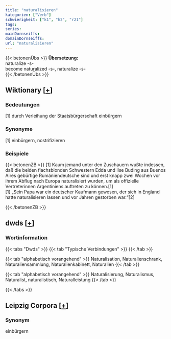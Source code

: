 ```yaml
---
title: "naturalisieren"
kategorien: ["Verb"]
schwierigkeit: ["k1", "h2", "r21"]
tags:
series:
mainDornseiffs:
domainDornseiffs:
url: "naturalisieren"
---
```


{{< betonenÜbs >}}
**Übersetzung:**  
naturalize -s-  
become naturalized -s-, naturalize -s-  
{{< /betonenÜbs >}}

## Wiktionary [[+](https://de.wiktionary.org/wiki/naturalisieren)]

### Bedeutungen
[1] durch Verleihung der Staatsbürgerschaft einbürgern  

### Synonyme
[1] einbürgern, nostrifizieren  

### Beispiele
{{< betonenZB >}}
[1] Kaum jemand unter den Zuschauern wußte indessen, daß die beiden flachsblonden Schwestern Edda und Ilse Buding aus Buenos Aires gebürtige Rumäniendeutsche sind und erst knapp zwei Wochen vor ihrem Abflug nach Europa naturalisiert wurden, um als offizielle Vertreterinnen Argentiniens auftreten zu können.[1]  
[1] „Sein Papa war ein deutscher Kaufmann gewesen, der sich in England hatte naturalisieren lassen und vor Jahren gestorben war.“[2]  

{{< /betonenZB >}}


## dwds [[+](https://www.dwds.de/wb/naturalisieren)]

### Wortinformation
{{< tabs "Dwds" >}}
{{< tab "Typische Verbindungen" >}}
{{< /tab >}}

{{< tab "alphabetisch vorangehend" >}}
Naturalisation, Naturalienschrank, Naturaliensammlung, Naturalienkabinett, Naturalien
{{< /tab >}}

{{< tab "alphabetisch vorangehend" >}}
Naturalisierung, Naturalismus, Naturalist, naturalistisch, Naturalleistung
{{< /tab >}}

{{< /tabs >}}

## Leipzig Corpora [[+](https://corpora.uni-leipzig.de/en/res?word=naturalisieren&corpusId=deu_newscrawl-public_2018)]


### Synonym
einbürgern

